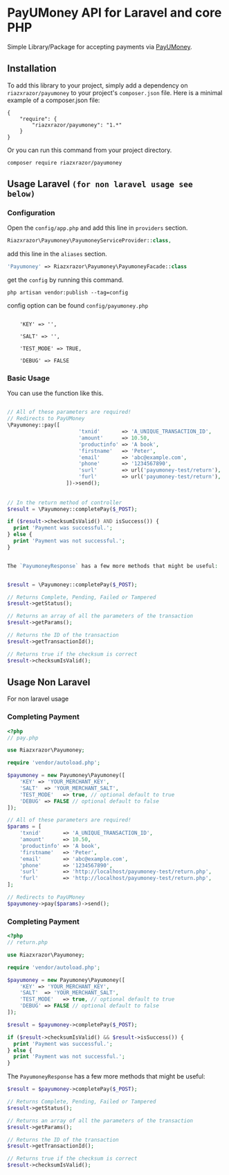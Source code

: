 
# PayUMoney API for Laravel and core PHP

Simple Library/Package for accepting payments via [PayUMoney](https://www.payumoney.com/).

## Installation

To add this library to your project, simply add a dependency on `riazxrazor/payumoney` to your project's `composer.json` file. Here is a minimal example of a composer.json file:

    {
        "require": {
            "riazxrazor/payumoney": "1.*"
        }
    }

Or you can run this command from your project directory.

```console
composer require riazxrazor/payumoney
```

## Usage Laravel `(for non laravel usage see below)` 

### Configuration

Open the `config/app.php` and add this line in `providers` section.

```php
Riazxrazor\Payumoney\PayumoneyServiceProvider::class,
```

add this line in the `aliases` section.

```php
'Payumoney' => Riazxrazor\Payumoney\PayumoneyFacade::class

```

get the `config` by running this command.

```console
php artisan vendor:publish --tag=config
```

config option can be found `config/payumoney.php`

```

    'KEY' => '',

    'SALT' => '',

    'TEST_MODE' => TRUE,

    'DEBUG' => FALSE
```

### Basic Usage

You can use the function like this.

```php

// All of these parameters are required!
// Redirects to PayUMoney
\Payumoney::pay([
                       'txnid'       => 'A_UNIQUE_TRANSACTION_ID',
                       'amount'      => 10.50,
                       'productinfo' => 'A book',
                       'firstname'   => 'Peter',
                       'email'       => 'abc@example.com',
                       'phone'       => '1234567890',
                       'surl'        => url('payumoney-test/return'),
                       'furl'        => url('payumoney-test/return'),
                   ])->send();
                               
 
// In the return method of controller
$result = \Payumoney::completePay($_POST);

if ($result->checksumIsValid() AND isSuccess()) {
  print 'Payment was successful.';
} else {
  print 'Payment was not successful.';
}


The `PayumoneyResponse` has a few more methods that might be useful:


$result = \Payumoney::completePay($_POST);

// Returns Complete, Pending, Failed or Tampered
$result->getStatus(); 

// Returns an array of all the parameters of the transaction
$result->getParams();

// Returns the ID of the transaction
$result->getTransactionId();

// Returns true if the checksum is correct
$result->checksumIsValid();

```

## Usage Non Laravel

For non laravel usage

### Completing Payment

```php
<?php
// pay.php

use Riazxrazor\Payumoney;

require 'vendor/autoload.php';

$payumoney = new Payumoney\Payumoney([
    'KEY' => 'YOUR_MERCHANT_KEY',
    'SALT'  => 'YOUR_MERCHANT_SALT',
    'TEST_MODE'   => true, // optional default to true
    'DEBUG' => FALSE // optional default to false
]);

// All of these parameters are required!
$params = [
    'txnid'       => 'A_UNIQUE_TRANSACTION_ID',
    'amount'      => 10.50,
    'productinfo' => 'A book',
    'firstname'   => 'Peter',
    'email'       => 'abc@example.com',
    'phone'       => '1234567890',
    'surl'        => 'http://localhost/payumoney-test/return.php',
    'furl'        => 'http://localhost/payumoney-test/return.php',
];

// Redirects to PayUMoney
$payumoney->pay($params)->send();
```

### Completing Payment

```php
<?php
// return.php

use Riazxrazor\Payumoney;

require 'vendor/autoload.php';

$payumoney = new Payumoney\Payumoney([
    'KEY' => 'YOUR_MERCHANT_KEY',
    'SALT'  => 'YOUR_MERCHANT_SALT',
    'TEST_MODE'   => true, // optional default to true
    'DEBUG' => FALSE // optional default to false
]);

$result = $payumoney->completePay($_POST);

if ($result->checksumIsValid() && $result->isSuccess()) {
  print 'Payment was successful.';
} else {
  print 'Payment was not successful.';
}
```

The `PayumoneyResponse` has a few more methods that might be useful:

```php
$result = $payumoney->completePay($_POST);

// Returns Complete, Pending, Failed or Tampered
$result->getStatus(); 

// Returns an array of all the parameters of the transaction
$result->getParams();

// Returns the ID of the transaction
$result->getTransactionId();

// Returns true if the checksum is correct
$result->checksumIsValid();
```
